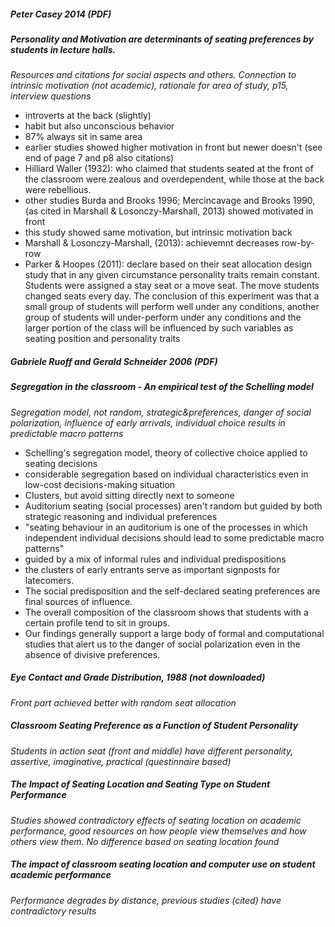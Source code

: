 ##### Peter Casey 2014 (PDF)
##### Personality and Motivation are determinants of seating preferences by students in lecture halls. 
*Resources and citations for social aspects and others. Connection to intrinsic motivation (not academic), rationale for area of study, p15, interview questions*
- introverts at the back (slightly)
- habit but also unconscious behavior
- 87% always sit in same area
- earlier studies showed higher motivation in front but newer doesn't (see end of page 7 and p8 also citations)
- Hilliard Waller (1932): who claimed that students seated at the front of the classroom were zealous and overdependent, while those at the back were rebellious.
- other studies Burda and Brooks 1996; Mercincavage and Brooks 1990, (as cited in Marshall & Losonczy-Marshall, 2013) showed motivated in front
- this study showed same motivation, but intrinsic motivation back
-  Marshall & Losonczy-Marshall, (2013): achievemnt decreases row-by-row
-  Parker & Hoopes (2011):    declare based on their seat  allocation design study that in any given circumstance personality traits remain constant. Students were assigned a stay seat or a move seat. The move students changed seats every day. The conclusion of this experiment was that a small group of students will perform well under any conditions, another group of students will under-perform under any conditions and the larger portion of the class will be influenced by such variables as seating position and personality traits


##### Gabriele Ruoff and Gerald Schneider 2006 (PDF)
##### Segregation in the classroom - An empirical test of the Schelling model
*Segregation model, not random, strategic&preferences, danger of social polarization, influence of early arrivals, individual choice results in predictable macro patterns*
- Schelling's segregation model, theory of collective choice applied to seating decisions
- considerable segregation based on individual characteristics even in low-cost decisions-making situation
- Clusters, but avoid sitting directly next to someone
- Auditorium seating (social processes) aren't random but guided by both strategic reasoning and individual preferences
- "seating behaviour in an auditorium is one of the processes in which independent individual decisions should lead to some predictable macro patterns"
- guided by a mix of informal rules and individual predispositions
- the clusters of early entrants serve as important signposts for latecomers.
- The social predisposition and the self-declared seating preferences are final sources of influence.
- The overall composition of the classroom shows that students with a certain profile tend to sit in groups.
- Our findings generally support a large body of formal and computational studies that alert us to the danger of social polarization even in the absence of divisive preferences. 

##### Eye Contact and Grade Distribution, 1988 (not downloaded)
*Front part achieved better with random seat allocation*

##### Classroom Seating Preference as a Function of Student Personality
*Students in action seat (front and middle) have different personality, assertive, imaginative, practical (questinnaire based)*

##### The Impact of Seating Location and Seating Type on Student Performance
*Studies showed contradictory effects of seating location on academic performance, good resources on how people view themselves and how others view them. No difference based on seating location found*

##### The impact of classroom seating location and computer use on student academic performance
*Performance degrades by distance, previous studies (cited) have contradictory results*